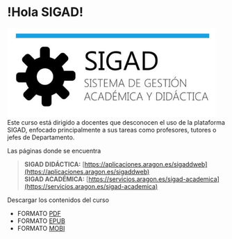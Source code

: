 # !Hola SIGAD!
![logo SIGAD](https://raw.githubusercontent.com/catedu/curso-basico-sigad/master/img/SIGAD.png)   
Este curso está dirigido a docentes que desconocen el uso de la plataforma SIGAD,  enfocado principalmente a sus tareas como profesores, tutores o jefes de Departamento.   
  
Las páginas donde se encuentra  
  > **SIGAD DIDÁCTICA:**  [https://aplicaciones.aragon.es/sigaddweb](https://aplicaciones.aragon.es/sigaddweb)  
  > **SIGAD ACADÉMICA:**  [https://servicios.aragon.es/sigad-academica](https://servicios.aragon.es/sigad-academica)   
>    
Descargar los contenidos del curso
* FORMATO [PDF](https://github.com/catedu/curso-basico-sigad/raw/gh-pages/mybook/curso-basico-sigad.pdf)
* FORMATO [EPUB](https://github.com/catedu/curso-basico-sigad/raw/gh-pages/mybook/curso-basico-sigad.epub)
* FORMATO [MOBI](https://github.com/catedu/curso-basico-sigad/raw/gh-pages/mybook/curso-basico-sigad.mobi)
